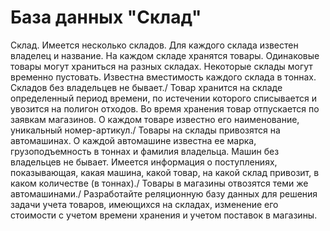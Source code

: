 # База данных "Склад"
Склад. Имеется несколько складов. Для каждого склада известен владелец и название. На каждом складе хранятся товары. Одинаковые товары могут храниться на разных складах. Некоторые склады могут временно пустовать. Известна вместимость каждого склада в тоннах. Складов без владельцев не бывает./
Товар хранится на складе определенный период времени, по истечении которого списывается и увозится на полигон отходов. Во время хранения товар отпускается по заявкам магазинов.
О каждом товаре известно его наименование, уникальный номер-артикул./
Товары на склады привозятся на автомашинах. О каждой автомашине известна ее марка, грузоподъемность в тоннах и фамилия владельца. Машин без владельцев не бывает. Имеется информация о поступлениях, показывающая, какая машина, какой товар, на какой склад привозит, в каком количестве (в тоннах)./
Товары в магазины отвозятся теми же автомашинами./
Разработайте реляционную базу данных для решения задачи учета товаров, имеющихся на складах, изменение его стоимости с учетом времени хранения и учетом поставок в магазины.
